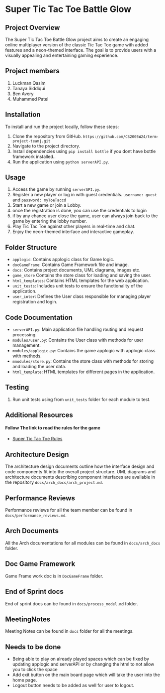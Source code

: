 # Super Tic Tac Toe Battle Glow

## Project Overview
The Super Tic Tac Toe Battle Glow project aims to create an engaging online multiplayer version of the classic Tic Tac Toe game with added features and a neon-themed interface. The goal is to provide users with a visually appealing and entertaining gaming experience.

## Project members
1. Luckman Qasim
2. Tanaya Siddiqui
3. Ben Avery
4. Muhammed Patel

## Installation
To install and run the project locally, follow these steps:
1. Clone the repository from GitHub. `https://github.com/CS2005W24/term-project-teamj.git`
2. Navigate to the project directory.
3. Install dependencies using `pip install bottle` if you dont have bottle framework installed..
4. Run the application using `python serverAPI.py`.

## Usage
1. Access the game by running `serverAPI.py`.
2. Register a new player or log in with guest credentials. `username: guest` and `password: myToeTaccd`
3. Start a new game or join a Lobby.
4. once the registration is done, you can use the credentials to login
5. if by any chance user close the game, user can always join back to the game by entering the lobby number.
7. Play Tic Tac Toe against other players in real-time and chat.
8. Enjoy the neon-themed interface and interactive gameplay.

## Folder Structure
- `applogic`: Contains applogic class for Game logic.
- `docGameFrame`: Contains Game Framework file and image.
- `docs`: Contains project documents, UML diagrams, images etc.
- `game_store` Contains the store class for loading and saving the user.
- `html_templates`: Contains HTML templates for the web application.
- `unit_tests`: Includes unit tests to ensure the functionality of the application.
- `user_inter`: Defines the User class responsible for managing player registration and login. 

## Code Documentation
- `serverAPI.py`: Main application file handling routing and request processing.
- `modules/user.py`: Contains the User class with methods for user management.
- `modules/applogic.py`: Contains the game applogic with applogic class with methods.
- `mnodules/store.py`: Contains the store class with methods for storing and loading the user data.
- `html_template`: HTML templates for different pages in the application.

## Testing
1. Run unit tests using from `unit_tests` folder for each module to test.

## Additional Resources
#### Follow The link to read the rules for the game
- [Super Tic Tac Toe Rules](https://en.wikipedia.org/wiki/Ultimate_tic-tac-toe)

## Architecture Design
The architecture design documents outline how the interface design and code components fit into the overall project structure. UML diagrams and architecture documents describing component interfaces are available in the repository `docs/arch_docs/arch_project.md`.

## Performance Reviews
Performance reviews for all the team member can be found in `docs/performance_reviews.md`.

## Arch Documents
All the Arch documentations for all modules can be found in `docs/arch_docs` folder. 

## Doc Game Framework
Game Frame work doc is in `DocGameFrame` folder.

## End of Sprint docs
End of sprint docs can be found in `docs/process_model.md` folder. 

## MeetingNotes
Meeting Notes can be found in `docs` folder for all the meetings.

## Needs to be done 
- Being able to play on already played spaces which can be fixed by updating applogic and serverAPI or by changing the html to not allow you to click the space
- Add exit button on the main board page which will take the user into the home page.
- Logout button needs to be added as well for user to logout.
